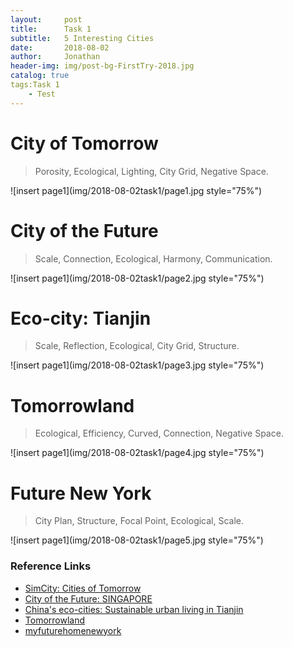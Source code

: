 ```yaml
---
layout:     post
title:      Task 1
subtitle:   5 Interesting Cities
date:       2018-08-02
author:     Jonathan
header-img: img/post-bg-FirstTry-2018.jpg
catalog: true
tags:Task 1
    - Test
---
```

# City of Tomorrow
> Porosity, Ecological, Lighting, City Grid, Negative Space.

![insert page1](img/2018-08-02task1/page1.jpg style="75%")

# City of the Future
> Scale, Connection, Ecological, Harmony, Communication.

![insert page1](img/2018-08-02task1/page2.jpg style="75%")

# Eco-city: Tianjin
> Scale, Reflection, Ecological, City Grid, Structure.

![insert page1](img/2018-08-02task1/page3.jpg style="75%")

# Tomorrowland
> Ecological, Efficiency, Curved, Connection, Negative Space.

![insert page1](img/2018-08-02task1/page4.jpg style="75%")

# Future New York
> City Plan, Structure, Focal Point, Ecological, Scale.

![insert page1](img/2018-08-02task1/page5.jpg style="75%")

### Reference Links
- [SimCity: Cities of Tomorrow](https://install-game.com/simcity-cities-of-tomorrow-pc-game-free-download/)
- [City of the Future: SINGAPORE](https://hypnoticdanceshow.wordpress.com/2013/02/09/city-of-the-future-singapore/)
- [China's eco-cities: Sustainable urban living in Tianjin](http://www.bbc.com/future/story/20120503-sustainable-cities-on-the-rise)
- [Tomorrowland](https://www.pinterest.com.au/pin/761249143236998058/)
- [myfuturehomenewyork](https://www.pinterest.com.au/pin/431360470552394223/)
